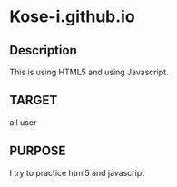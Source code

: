 # Kose-i.github.io

## Description

  This is using HTML5 and using Javascript.

## TARGET

  all user

## PURPOSE
  
  I try to practice html5 and javascript
